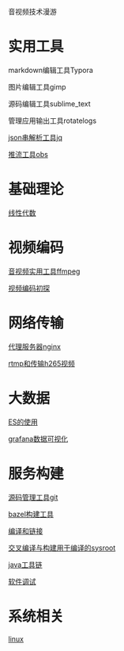 音视频技术漫游

# 实用工具

markdown编辑工具Typora

图片编辑工具gimp

源码编辑工具sublime_text

管理应用输出工具rotatelogs

[json串解析工具jq](/jq)

[推流工具obs](/obs)

# 基础理论

[线性代数](/linearalgebra)

# 视频编码

[音视频实用工具ffmpeg](/ffmpeg)

[视频编码初探](/media)

# 网络传输

[代理服务器nginx](/nginx)

[rtmp和传输h265视频](/rtmpandh265)

# 大数据

[ES的使用](/es)

[grafana数据可视化](/grafana)

# 服务构建

[源码管理工具git](/git)

[bazel构建工具](/bazel)

[编译和链接](compileandlink.md)

[交叉编译与构建用于编译的sysroot](/sysroot)

[java工具链](/java)

[软件调试](/debug)

# 系统相关

[linux](/linux)
